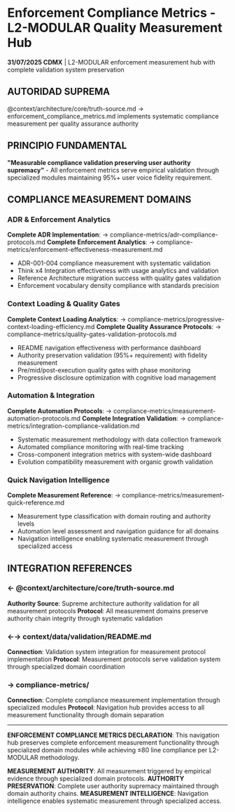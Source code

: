 # Enforcement Compliance Metrics - L2-MODULAR Quality Measurement Hub

**31/07/2025 CDMX** | L2-MODULAR enforcement measurement hub with complete validation system preservation

## AUTORIDAD SUPREMA
@context/architecture/core/truth-source.md → enforcement_compliance_metrics.md implements systematic compliance measurement per quality assurance authority

## PRINCIPIO FUNDAMENTAL
**"Measurable compliance validation preserving user authority supremacy"** - All enforcement metrics serve empirical validation through specialized modules maintaining 95%+ user voice fidelity requirement.

## COMPLIANCE MEASUREMENT DOMAINS

### **ADR & Enforcement Analytics**
**Complete ADR Implementation**: → compliance-metrics/adr-compliance-protocols.md
**Complete Enforcement Analytics**: → compliance-metrics/enforcement-effectiveness-measurement.md
- ADR-001-004 compliance measurement with systematic validation
- Think x4 Integration effectiveness with usage analytics and validation
- Reference Architecture migration success with quality gates validation
- Enforcement vocabulary density compliance with standards precision

### **Context Loading & Quality Gates**
**Complete Context Loading Analytics**: → compliance-metrics/progressive-context-loading-efficiency.md
**Complete Quality Assurance Protocols**: → compliance-metrics/quality-gates-validation-protocols.md
- README navigation effectiveness with performance dashboard
- Authority preservation validation (95%+ requirement) with fidelity measurement
- Pre/mid/post-execution quality gates with phase monitoring
- Progressive disclosure optimization with cognitive load management

### **Automation & Integration**
**Complete Automation Protocols**: → compliance-metrics/measurement-automation-protocols.md
**Complete Integration Validation**: → compliance-metrics/integration-compliance-validation.md
- Systematic measurement methodology with data collection framework
- Automated compliance monitoring with real-time tracking
- Cross-component integration metrics with system-wide dashboard
- Evolution compatibility measurement with organic growth validation

### **Quick Navigation Intelligence**
**Complete Measurement Reference**: → compliance-metrics/measurement-quick-reference.md
- Measurement type classification with domain routing and authority levels
- Automation level assessment and navigation guidance for all domains
- Navigation intelligence enabling systematic measurement through specialized access

## INTEGRATION REFERENCES

### ← @context/architecture/core/truth-source.md
**Authority Source**: Supreme architecture authority validation for all measurement protocols
**Protocol**: All measurement domains preserve authority chain integrity through systematic validation

### ←→ context/data/validation/README.md
**Connection**: Validation system integration for measurement protocol implementation
**Protocol**: Measurement protocols serve validation system through specialized domain coordination

### → compliance-metrics/
**Connection**: Complete compliance measurement implementation through specialized modules
**Protocol**: Navigation hub provides access to all measurement functionality through domain separation

---

**ENFORCEMENT COMPLIANCE METRICS DECLARATION**: This navigation hub preserves complete enforcement measurement functionality through specialized domain modules while achieving ≤80 line compliance per L2-MODULAR methodology.

**MEASUREMENT AUTHORITY**: All measurement triggered by empirical evidence through specialized domain protocols.
**AUTHORITY PRESERVATION**: Complete user authority supremacy maintained through domain authority chains.
**MEASUREMENT INTELLIGENCE**: Navigation intelligence enables systematic measurement through specialized access.